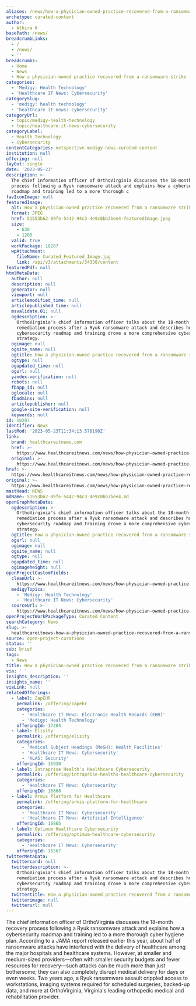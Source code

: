 ```yaml
---
aliases: /news/how-a-physician-owned-practice-recovered-from-a-ransomware-strike
archetype: curated-content
author:
  - Athira K
basePath: /news/
breadcrumbLinks:
  - /
  - /news/
  - ''
breadcrumbs:
  - Home
  - News
  - How a physician-owned practice recovered from a ransomware strike
categories:
  - 'Medigy: Health Technology'
  - 'Healthcare IT News: Cybersecurity'
categorySlug:
  - 'medigy: health technology'
  - 'healthcare it news: cybersecurity'
categoryUrl:
  - topic/medigy-health-technology
  - topic/healthcare-it-news-cybersecurity
categoryLabel:
  - Health Technology
  - Cybersecurity
contentCategories: netspective-medigy-news-curated-content
institution: null
offering: null
layOut: single
date: '2023-05-23'
description: >-
  The chief information officer of OrthoVirginia discusses the 18-month recovery
  process following a Ryuk ransomware attack and explains how a cybersecurity
  roadmap and training led to a more thorough c
favIconImage: null
featuredImage:
  alt: How a physician-owned practice recovered from a ransomware strike
  format: JPEG
  href: 51553b62-09fe-5442-94c3-4e9c0bb3bee4-featuredImage.jpeg
  size:
    - 630
    - 1200
  valid: true
  workPackage: 18287
  wpAttachment:
    fileName: Curated_Featured_Image.jpg
    link: /api/v3/attachments/34330/content
featuredPdf: null
htmlMetaData:
  author: null
  description: null
  generator: null
  viewport: null
  articlemodified_time: null
  articlepublished_time: null
  msvalidate.01: null
  ogdescription: >-
    OrthoVirginia's chief information officer talks about the 18-month
    remediation process after a Ryuk ransomware attack and describes how a
    cybersecurity roadmap and training drove a more comprehensive cyber hygiene
    strategy.
  ogimage: null
  ogsite_name: null
  ogtitle: How a physician-owned practice recovered from a ransomware strike
  ogtype: null
  ogupdated_time: null
  ogurl: null
  yandex-verification: null
  robots: null
  fbapp_id: null
  oglocale: null
  fbadmins: null
  articlepublisher: null
  google-site-verification: null
  keywords: null
id: 18287
identifier: News
lastMod: '2023-05-23T11:34:13.578190Z'
link:
  brand: healthcareitnews.com
  href: >-
    https://www.healthcareitnews.com/news/how-physician-owned-practice-recovered-ransomware-strike
  original: >-
    https://www.healthcareitnews.com/news/how-physician-owned-practice-recovered-ransomware-strike
href: >-
  https://www.healthcareitnews.com/news/how-physician-owned-practice-recovered-ransomware-strike
original: >-
  https://www.healthcareitnews.com/news/how-physician-owned-practice-recovered-ransomware-strike
mastHead: NEWS
mdName: 51553b62-09fe-5442-94c3-4e9c0bb3bee4.md
openGraphMetaData:
  ogdescription: >-
    OrthoVirginia's chief information officer talks about the 18-month
    remediation process after a Ryuk ransomware attack and describes how a
    cybersecurity roadmap and training drove a more comprehensive cyber hygiene
    strategy.
  ogtitle: How a physician-owned practice recovered from a ransomware strike
  ogurl: null
  ogimage: null
  ogsite_name: null
  ogtype: null
  ogupdated_time: null
  ogimageheight: null
openProjectCustomFields:
  cleanUrl: >-
    https://www.healthcareitnews.com/news/how-physician-owned-practice-recovered-ransomware-strike
  medigyTopics:
    - 'Medigy: Health Technology'
    - 'Healthcare IT News: Cybersecurity'
  sourceUrl: >-
    https://www.healthcareitnews.com/news/how-physician-owned-practice-recovered-ransomware-strike
openProjectWorkPackageType: Curated Content
searchCategory: News
slug: >-
  healthcareitnews-how-a-physician-owned-practice-recovered-from-a-ransomware-strike
source: open-project-curations
status: ''
sub: brief
tags:
  - News
title: How a physician-owned practice recovered from a ransomware strike
via: ' '
insights_description: ''
insights_name: ''
viaLink: null
relatedOfferings:
  - label: ZapEHR
    permalink: /offering/zapehr
    categories:
      - 'Healthcare IT News: Electronic Health Records (EHR)'
      - 'Medigy: Health Technology'
    offeringId: 17204
  - label: Elisity
    permalink: /offering/elisity
    categories:
      - 'Medical Subject Headings (MeSH): Health Facilities'
      - 'Healthcare IT News: Cybersecurity'
      - 'KLAS: Security'
    offeringId: 16930
  - label: Intraprise Health's Healthcare Cybersecurity
    permalink: /offering/intraprise-healths-healthcare-cybersecurity
    categories:
      - 'Healthcare IT News: Cybersecurity'
    offeringId: 16868
  - label: Armis Platform for Healthcare
    permalink: /offering/armis-platform-for-healthcare
    categories:
      - 'Healthcare IT News: Cybersecurity'
      - 'Healthcare IT News: Artificial Intelligence'
    offeringId: 16865
  - label: Optimum Healthcare Cybersecurity
    permalink: /offering/optimum-healthcare-cybersecurity
    categories:
      - 'Healthcare IT News: Cybersecurity'
    offeringId: 16567
twitterMetaData:
  twittercard: null
  twitterdescription: >-
    OrthoVirginia's chief information officer talks about the 18-month
    remediation process after a Ryuk ransomware attack and describes how a
    cybersecurity roadmap and training drove a more comprehensive cyber hygiene
    strategy.
  twittertitle: How a physician-owned practice recovered from a ransomware strike
  twitterimage: null
  twitterurl: null
---
```

<p>The chief information officer of OrthoVirginia discusses the 18-month recovery process following a Ryuk ransomware attack and explains how a cybersecurity roadmap and training led to a more thorough cyber hygiene plan. According to a JAMA report released earlier this year, about half of ransomware attacks have interfered with the delivery of healthcare among the major hospitals and healthcare systems. However, at smaller and medium-sized providers—often with smaller security budgets and fewer resources for recovery—such attacks can be much more than just bothersome; they can also completely disrupt medical delivery for days or even weeks. Two years ago, a Ryuk ransomware assault crippled access to workstations, imaging systems required for scheduled surgeries, backed-up data, and more at OrthoVirginia, Virginia's leading orthopedic medical and rehabilitation provider.</p>